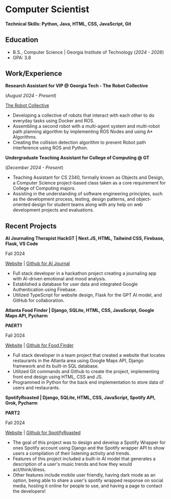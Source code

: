 # Computer Scientist

#### Technical Skills: Python, Java, HTML, CSS, JavaScript, Git

## Education
- B.S., Computer Science | Georgia Institute of Technology (_2024 - 2026_)
- GPA: 3.8

## Work/Experience
**Research Assistant for VIP @ Georgia Tech - The Robot Collective**

(_August 2024 - Present_)

[The Robot Collective](https://vip.gatech.edu/teams/vwn)
- Developing a collective of robots that interact with each other to do everyday tasks using Docker and ROS.
- Assembling a second robot with a multi-agent system and multi-robot path planning algorithm by implementing ROS Nodes and using A* Algorithms.
- Creating the collision detection algorithm to prevent Robot path interference using ROS and Python.

**Undergraduate Teaching Assistant for College of Computing @ GT**

(_December 2024 - Present_)

- Teaching Assistant for CS 2340, formally known as Objects and Design, a Computer Science project-based class taken as a core requirement for College of Computing majors.
- Assisting in the understanding of  software engineering principles, such as the development process, testing, design patterns, and object-oriented design for student teams along with any help on web development projects and evaluations.

## Recent Projects
**AI Journaling Therapist HackGT | Next.JS, HTML, Tailwind CSS, Firebase, Flask, VS Code**

Fall 2024

[Website](https://devpost.com/software/empaithetic) | [Github for AI Journal](https://github.com/Techo10n/shaz)
- Full stack developer in a hackathon project creating a journaling app with AI-driven emotional and mood analysis.
- Established a database for user data and integrated Google Authentication using Firebase.
- Utilized TypeScript for website design, Flask for the GPT AI model, and GitHub for collaboration.

**Atlanta Food Finder | Django, SQLite, HTML, CSS, JavaScript, Google Maps API, Pycharm**

**PAERT1**

Fall 2024

[Website](https://seal-pelican-2hpg.squarespace.com/config/) | [Github for Food Finder](https://github.com/gumpshroom/FoodReview2340)
- Full stack developer in a team project that created a website that locates restaurants in the Atlanta area using Google Maps API, Django framework and its built-in SQL database.
- Utilized Git commands and Github to create the project, implementing front end design using HTML, CSS and JS.
- Programmed in Python for the back end implementation to store data of users and restaurants.


**SpotifyRoasted | Django, SQLite, HTML, CSS, JavaScript, Spotify API, Grok, Pycharm**

**PART2**

Fall 2024

[Website](https://seal-pelican-2hpg.squarespace.com/config/) | [Github for SpotifyRoasted](https://github.com/gumpshroom/spotifyRoasted)
- The goal of this project was to design and develop a Spotify Wrapper for ones Spotify account using Django and the Spotify wrapper API to show users a compilation of their listening activity and trends.
- Features of this project included a built-in AI model that generates a description of a user's music trends and how they would act/think/dress.
- Other features include mobile user friendly, having dark mode as an option, being able to share a user's spotify wrapped response on social media, hosting it online for people to use, and having a page to contact the developers!

